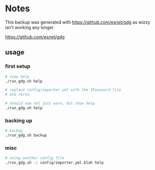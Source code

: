 # Notes

This backup was generated with https://github.com/esnet/gdg as wizzy isn't working any longer.

https://github.com/esnet/gdg

## usage

### first setup

```bash
# view help
./run_gdg.sh help

# replace config/importer.yml with the 1Password file
# and rerun.

# should now not just warn, but show help
./run_gdg.sh help
```

### backing up

```bash
# backup
./run_gdg.sh backup

```

### misc

```bash
# using another config file
./run_gdg.sh -c config/importer.yml.blah help
```